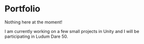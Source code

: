 # Portfolio

Nothing here at the moment!

I am currently working on a few small projects in Unity and I will be participating in Ludum Dare 50.
